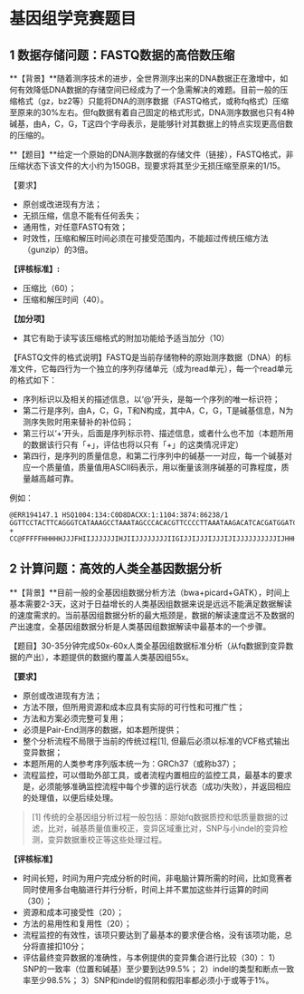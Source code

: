 # 基因组学竞赛题目

## 1 数据存储问题：FASTQ数据的高倍数压缩

**【背景】**随着测序技术的进步，全世界测序出来的DNA数据正在激增中，如何有效降低DNA数据的存储空间已经成为了一个急需解决的难题。目前一般的压缩格式（gz，bz2等）只能将DNA的测序数据（FASTQ格式，或称fq格式）压缩至原来的30%左右。但fq数据有着自己固定的格式形式，DNA测序数据也只有4种碱基，由A，C，G，T这四个字母表示，是能够针对其数据上的特点实现更高倍数的压缩的。

**【题目】**给定一个原始的DNA测序数据的存储文件（链接），FASTQ格式，非压缩状态下该文件的大小约为150GB，现要求将其至少无损压缩至原来的1/15。

【要求】

- 原创或改进现有方法；
- 无损压缩，信息不能有任何丢失；
- 通用性，对任意FASTQ有效；
- 时效性，压缩和解压时间必须在可接受范围内，不能超过传统压缩方法（gunzip）的3倍。

**【评核标准】:**

- 压缩比（60）；
- 压缩和解压时间（40）。

**【加分项】**

- 其它有助于读写该压缩格式的附加功能给予适当加分（10）

【FASTQ文件的格式说明】FASTQ是当前存储物种的原始测序数据（DNA）的标准文件，它每四行为一个独立的序列存储单元（成为read单元），每一个read单元的格式如下：

- 序列标识以及相关的描述信息，以‘@’开头，是每一个序列的唯一标识符；
- 第二行是序列，由A，C，G，T和N构成，其中A，C，G，T是碱基信息，N为测序失败时用来替补的补位码；
- 第三行以‘+’开头，后面是序列标示符、描述信息，或者什么也不加（本题所用的数据该行只有「+」，评估也将以只有「+」的这类情况评定）
- 第四行，是序列的质量信息，和第二行序列中的碱基一一对应，每一个碱基对应一个质量值，质量值用ASCII码表示，用以衡量该测序碱基的可靠程度，质量越高越可靠。

例如：

```
@ERR194147.1 HSQ1004:134:C0D8DACXX:1:1104:3874:86238/1
GGTTCCTACTTCAGGGTCATAAAGCCTAAATAGCCCACACGTTCCCCTTAAATAAGACATCACGATGGATCACAGGTCTATCACCCTATTAACCACTCACG
+
CC@FFFFFHHHHHJJJFHIIJJJJJJIHJIIJJJJJJJJIIGIJJIJJJIJJJIJIJJJJJJJJJJIJHHHHFFFDEEEEEEEEDDDCDDEEDDDDDDDDD
```


## 2 计算问题：高效的人类全基因数据分析

**【背景】**目前一般的全基因组数据分析方法（bwa+picard+GATK），时间上基本需要2-3天，这对于日益增长的人类基因组数据来说是远远不能满足数据解读的速度需求的。当前基因组数据分析的最大瓶颈是，数据的解读速度远不及数据的产出速度，全基因组数据分析是人类基因组数据解读中最基本的一个步骤。

【题目】30-35分钟完成50x-60x人类全基因组数据标准分析（从fq数据到变异数据的产出），本题提供的数据约覆盖人类基因组55x。

**【要求】**

- 原创或改进现有方法；
- 方法不限，但所用资源和成本应具有实际的可行性和可推广性；
- 方法和方案必须完整可复用；
- 必须是Pair-End测序的数据，如本题所提供；
- 整个分析流程不局限于当前的传统过程[1], 但最后必须以标准的VCF格式输出变异数据；
- 本题所用的人类参考序列版本统一为：GRCh37（或称b37）；
- 流程监控，可以借助外部工具，或者流程内置相应的监控工具，最基本的要求是，必须能够准确监控流程中每个步骤的运行状态（成功/失败），并返回相应的处理值，以便后续处理。

> [1] 传统的全基因组分析过程一般包括：原始fq数据质控和低质量数据的过滤，比对，碱基质量值重校正，变异区域重比对，SNP与小indel的变异检测，变异数据重校正等这些处理过程。

**【评核标准】**

- 时间长短，时间为用户完成分析的时间，非电脑计算所需的时间，比如竞赛者同时使用多台电脑进行并行分析，时间上并不累加这些并行运算的时间（30）；
- 资源和成本可接受性（20）；
- 方法的易用性和复用性（20）；
- 流程监控的有效性，该项只要达到了最基本的要求便合格，没有该项功能，总分将直接扣10分；
- 评估最终变异数据的准确性，与本例提供的变异集合进行比较（30）：
1）SNP的一致率（位置和碱基）至少要到达99.5%；
2）indel的类型和断点一致率至少98.5%；
3）SNP和indel的假阴和假阳率都必须小于或等于1%。

